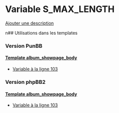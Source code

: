 # Variable S_MAX_LENGTH
[Ajouter une description](https://fa-tvars.appspot.com/S_MAX_LENGTH)

n## Utilisations dans les templates

### Version PunBB

#### [Template album_showpage_body](punbb/album_showpage_body.md)
* [Variable à la ligne 103](../punbb/album_showpage_body.tpl#L103)

### Version phpBB2

#### [Template album_showpage_body](subsilver/album_showpage_body.md)
* [Variable à la ligne 103](../subsilver/album_showpage_body.tpl#L103)